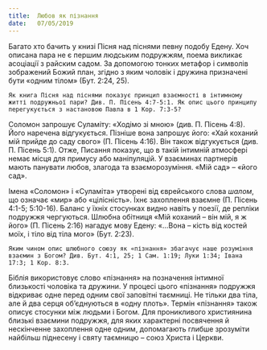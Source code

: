 ```yaml
---
title:  Любов як пізнання
date:   07/05/2019
---
```


Багато хто бачить у книзі Пісня над піснями певну подобу Едену. Хоч описана пара не є першим людським подружжям, поема викликає асоціації з райским садом. За допомогою тонких метафор і символів зображений Божий план, згідно з яким чоловік і дружина призначені бути «одним тілом» (Бут. 2:24, 25).

`Як книга Пісня над піснями показує принцип взаємності в інтимному житті подружньої пари? Див. П. Пісень 4:7-5:1. Як опис цього принципу перегукується з настановою Павла в 1 Кор. 7:3-5?`

Соломон запрошує Суламіту: «Ходімо зі мною» (див. П. Пісень 4:8). Його наречена відгукується. Пізніше вона запрошує його: «Хай коханий мій прийде до саду свого» (П. Пісень 4:16). Він також відгукується (див. П. Пісень 5:1). Отже, Писання показує, що в такій інтимній атмосфері немає місця для примусу або маніпуляцій. У взаєминах партнерів мають панувати любов, злагода та взаєморозуміння. «Мій сад» – «його сад».

Імена «Соломон» і «Суламіта» утворені від єврейського слова _шалом_, що означає «мир» або «цілісність». Їхнє захоплення взаємне (П. Пісень 4:1-5; 5:10-16). Баланс у їхніх стосунках видно навіть у поезії, де репліки подружжя чергуються. Шлюбна обітниця «Мій коханий – він мій, я ж його» (П. Пісень 2:16) нагадує мову Едену: «…Вона – кість від костей моїх, і тіло від тіла мого» (Бут. 2:23).

`Яким чином опис шлюбного союзу як «пізнання» збагачує наше розуміння взаємин з Богом? Див. Бут. 4:1, 25; 1 Сам. 1:19; Луки 1:34; Івана 17:3; 1 Кор. 8:3.`

Біблія використовує слово «пізнання» на позначення інтимної близькості чоловіка та дружини. У процесі цього «пізнання» подружжя відкриває одне перед одним свої заповітні таємниці. Не тільки два тіла, але й два серця об’єднуються в «одну плоть». Термін «пізнання» також описує стосунки між людьми і Богом. Для проникливого християнина близькі взаємини подружжя, для яких характерні посвячення й нескінченне захоплення одне одним, допомагають глибше зрозуміти найбільш піднесену і святу таємницю – союз Христа і Церкви.